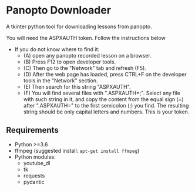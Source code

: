 # Panopto Downloader
A tkinter python tool for downloading lessons from panopto.

You will need the ASPXAUTH token. Follow the instructions below

<!-- ## Instructions
1. If the file \"panopto.ini\" does not exists in the location of the executable file, run the executable file: it will create the file with correct headers, then follow step 2.\n\n2a. Insert your token under the TOKEN attribute, after the equal (=) sign. -->

- If you do not know where to find it:
    - (A) open any panopto recorded lesson on a browser.
    - (B) Press F12 to open developer tools.
    - (C) Then go to the \"Network\" tab and refresh (F5).
    - (D) After the web page has loaded, press CTRL+F on the developer tools in the \"Network\" section.
    - (E) Then search for this string \"ASPXAUTH\".
    - (F) You will find several files with \".ASPXAUTH=<blablabla>;\". Select any file with such string in it, and copy the content from the equal sign (=) after \".ASPXAUTH=\" to the first semicolon (;) you find. The resulting string should be only capital letters and numbers. This is your token.
    <!-- - (G) Now update the \"panopto.ini\" then restart." -->

## Requirements
- Python >=3.6
- ffmpeg (suggested install: `apt-get install ffmpeg`)
- Python modules:
    - youtube_dl
    - tk
    - requests
    - pydantic
